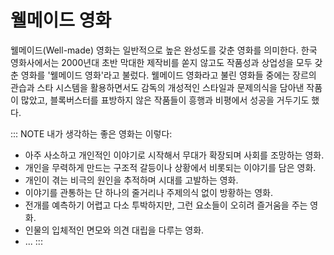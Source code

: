 # 웰메이드 영화

웰메이드(Well-made) 영화는 일반적으로 높은 완성도를 갖춘 영화를 의미한다. 한국 영화사에서는 2000년대 초반 막대한 제작비를 쏟지 않고도 작품성과 상업성을 모두 갖춘 영화를 '웰메이드 영화'라고 불렀다. 웰메이드 영화라고 불린 영화들 중에는 장르의 관습과 스타 시스템을 활용하면서도 감독의 개성적인 스타일과 문제의식을 담아낸 작품이 많았고, 블록버스터를 표방하지 않은 작품들이 흥행과 비평에서 성공을 거두기도 했다.

::: NOTE
내가 생각하는 좋은 영화는 이렇다:

- 아주 사소하고 개인적인 이야기로 시작해서 무대가 확장되며 사회를 조망하는 영화.
- 개인을 무력하게 만드는 구조적 갈등이나 상황에서 비롯되는 이야기를 담은 영화.
- 개인이 겪는 비극의 원인을 추적하며 시대를 고발하는 영화.
- 이야기를 관통하는 단 하나의 줄거리나 주제의식 없이 방황하는 영화.
- 전개를 예측하기 어렵고 다소 투박하지만, 그런 요소들이 오히려 즐거움을 주는 영화.
- 인물의 입체적인 면모와 의견 대립을 다루는 영화.
- ...
:::


